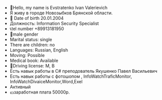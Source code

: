 - 💚Hello, my name is Evstratenko Ivan Valerievich
- Я живу в городе Новозыбков Брянской области.
- 👻 Date of birth 20.01.2004
-  Должность:
Information Security Specialist
- 📞tel number +89913181950
- 💫male gender
- Marital status: single
-  There are children: no
- Languages: Russian, English
-  Moving: Possible
- Medical book: Available
-  🚙Driving license: M, B
-  Есть навык работы в  C# преподователь  Якушенко Павел Васильевич
-  Есть навык  работы  с  фотошопом  , InfoWatchTraficMonitor, InfoWatchDivaiceMonitor,Word,Exel
-  Активный
-  💴заработная плата 50000р.
